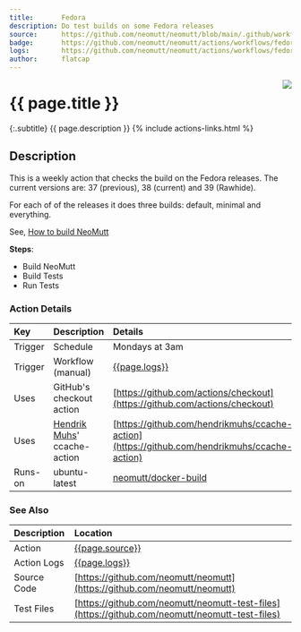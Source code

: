 ```yaml
---
title:       Fedora
description: Do test builds on some Fedora releases
source:      https://github.com/neomutt/neomutt/blob/main/.github/workflows/fedora.yml
badge:       https://github.com/neomutt/neomutt/actions/workflows/fedora.yml/badge.svg
logs:        https://github.com/neomutt/neomutt/actions/workflows/fedora.yml
author:      flatcap
---
```


<div style="float: right;">
<a href="{{page.logs}}"><img src="{{page.badge}}" /></a>
</div>

# {{ page.title }}

{:.subtitle}
{{ page.description }}
{% include actions-links.html %}

## Description

This is a weekly action that checks the build on the Fedora releases.
The current versions are: 37 (previous), 38 (current) and 39 (Rawhide).

For each of of the releases it does three builds: default, minimal and everything.

See, [How to build NeoMutt](https://neomutt.org/dev/build)

**Steps**:
- Build NeoMutt
- Build Tests
- Run Tests

### Action Details

| Key     | Description                                                    | Details                                                                                        |
| :------ | :------------------------------------------------------------- | :--------------------------------------------------------------------------------------------- |
| Trigger | Schedule                                                       | Mondays at 3am                                                                                 |
| Trigger | Workflow (manual)                                              | [{{page.logs}}]({{page.logs}})                                                                 |
| Uses    | GitHub's checkout action                                       | [https://github.com/actions/checkout](https://github.com/actions/checkout)                     |
| Uses    | [Hendrik Muhs](https://github.com/hendrikmuhs)' ccache-action  | [https://github.com/hendrikmuhs/ccache-action](https://github.com/hendrikmuhs/ccache-action)   |
| Runs-on | ubuntu-latest                                                  | [neomutt/docker-build](https://ghcr.io/neomutt/docker-build)                                   |

### See Also

| Description | Location                                                                                       |
| :---------- | :--------------------------------------------------------------------------------------------- |
| Action      | [{{page.source}}]({{page.source}})                                                             |
| Action Logs | [{{page.logs}}]({{page.logs}})                                                                 |
| Source Code | [https://github.com/neomutt/neomutt](https://github.com/neomutt/neomutt)                       |
| Test Files  | [https://github.com/neomutt/neomutt-test-files](https://github.com/neomutt/neomutt-test-files) |

